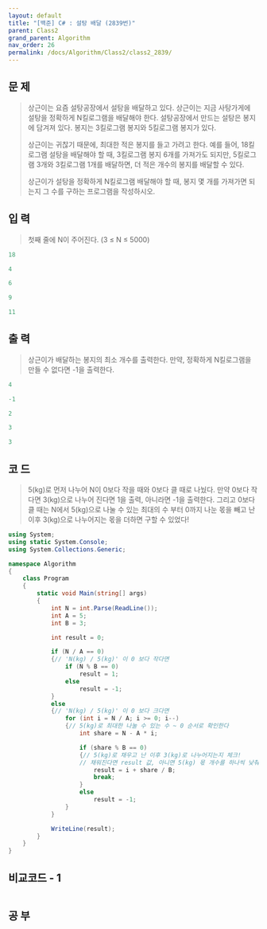 ```yaml
---
layout: default
title: "[백준] C# : 설탕 배달 (2839번)"
parent: Class2
grand_parent: Algorithm
nav_order: 26
permalink: /docs/Algorithm/Class2/class2_2839/
---
```


## 문 제

> 상근이는 요즘 설탕공장에서 설탕을 배달하고 있다. 상근이는 지금 사탕가게에 설탕을 정확하게 N킬로그램을 배달해야 한다. 설탕공장에서 만드는 설탕은 봉지에 담겨져 있다. 봉지는 3킬로그램 봉지와 5킬로그램 봉지가 있다.
>
> 상근이는 귀찮기 때문에, 최대한 적은 봉지를 들고 가려고 한다. 예를 들어, 18킬로그램 설탕을 배달해야 할 때, 3킬로그램 봉지 6개를 가져가도 되지만, 5킬로그램 3개와 3킬로그램 1개를 배달하면, 더 적은 개수의 봉지를 배달할 수 있다.
>
> 상근이가 설탕을 정확하게 N킬로그램 배달해야 할 때, 봉지 몇 개를 가져가면 되는지 그 수를 구하는 프로그램을 작성하시오.

## 입 력

> 첫째 줄에 N이 주어진다. (3 ≤ N ≤ 5000)

```yaml
18
```

```yaml
4
```

```yaml
6
```

```yaml
9
```

```yaml
11
```

## 출 력

> 상근이가 배달하는 봉지의 최소 개수를 출력한다. 만약, 정확하게 N킬로그램을 만들 수 없다면 -1을 출력한다.

```yaml
4
```

```yaml
-1
```

```yaml
2
```

```yaml
3
```

```yaml
3
```

## 코 드

> 5(kg)로 먼저 나누어 N이 0보다 작을 때와 0보다 클 때로 나눴다. 만약 0보다 작다면 3(kg)으로 나누어 진다면 1을 출력, 아니라면 -1을 출력한다. 그리고 0보다 클 때는 N에서 5(kg)으로 나눌 수 있는 최대의 수 부터 0까지 나눈 몫을 빼고 난 이후 3(kg)으로 나누어지는 몫을 더하면 구할 수 있었다!

<div class="code-example" markdown="1">

```csharp
using System;
using static System.Console;
using System.Collections.Generic;

namespace Algorithm
{
    class Program
    {
        static void Main(string[] args)
        {
            int N = int.Parse(ReadLine());
            int A = 5;
            int B = 3;

            int result = 0;

            if (N / A == 0)
            {// 'N(kg) / 5(kg)' 이 0 보다 작다면
                if (N % B == 0)
                    result = 1;
                else
                    result = -1;
            }
            else
            {// 'N(kg) / 5(kg)' 이 0 보다 크다면
                for (int i = N / A; i >= 0; i--)
                {// 5(kg)로 최대한 나눌 수 있는 수 ~ 0 순서로 확인한다
                    int share = N - A * i;

                    if (share % B == 0)
                    {// 5(kg)로 채우고 난 이후 3(kg)로 나누어지는지 체크!
                    // 채워진다면 result 값, 아니면 5(kg) 몫 개수를 하나씩 낮춰간다.
                        result = i + share / B;
                        break;
                    }
                    else
                        result = -1;
                }
            }

            WriteLine(result);
        }
    }
}
```

</div>

## 비교코드 - 1

<div class="code-example" markdown="1">

```csharp

```

</div>

## 공 부

```

```
